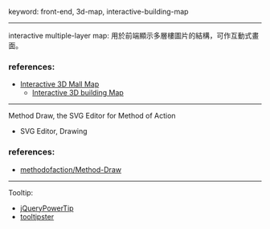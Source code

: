 keyword: front-end, 3d-map, interactive-building-map

--- 
interactive multiple-layer map: 用於前端顯示多層樓圖片的結構，可作互動式畫面。

### references:
  * [Interactive 3D Mall Map](https://tympanus.net/codrops/2016/04/13/interactive-3d-mall-map/)
	* [Interactive 3D building Map](https://github.com/mikejandreau/3d-building-map)

---
Method Draw, the SVG Editor for Method of Action
  * SVG Editor, Drawing

### references:
  * [methodofaction/Method-Draw](https://github.com/methodofaction/Method-Draw)

---
Tooltip: 
  * [jQueryPowerTip](https://stevenbenner.github.io/jquery-powertip/)
  * [tooltipster](https://www.heteroclito.fr/modules/tooltipster/)
